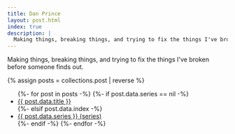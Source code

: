 ```yaml
---
title: Dan Prince
layout: post.html
index: true
description: |
  Making things, breaking things, and trying to fix the things I've broken before someone finds out.
---
```


Making things, breaking things, and trying to fix the things I've broken before someone finds out.

{% assign posts = collections.post | reverse %}

<ul>
  {%- for post in posts -%}
    {%- if post.data.series == nil -%}
      <li>
        <a href="{{ post.url }}">{{ post.data.title }}</a>
      </li>
    {%- elsif post.data.index -%}
      <li>
        <a href="{{ post.url }}">{{ post.data.series }} (series)</a>
      </li>
    {%- endif -%}
  {%- endfor -%}
</ul>
